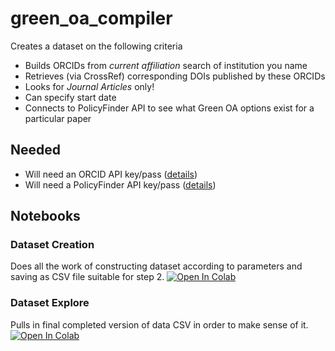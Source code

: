 # green_oa_compiler

Creates a dataset on the following criteria
- Builds ORCIDs from _current affiliation_ search of institution you name
- Retrieves (via CrossRef) corresponding DOIs published by these ORCIDs
- Looks for _Journal Articles_ only!
- Can specify start date
- Connects to PolicyFinder API to see what Green OA options exist for a particular paper

## Needed
- Will need an ORCID API key/pass ([details](https://info.orcid.org/documentation/api-tutorials/api-tutorial-read-data-on-a-record/))
- Will need a PolicyFinder API key/pass ([details](https://openpolicyfinder.jisc.ac.uk/help/developers/use-our-api))

## Notebooks

### Dataset Creation
Does all the work of constructing dataset according to parameters and saving as CSV file suitable for step 2. [![Open In Colab](https://colab.research.google.com/assets/colab-badge.svg)](https://colab.research.google.com/github/elibtronic/green_oa_compiler/blob/main/Green_OA_Dataset_Builder_Complete.ipynb)

### Dataset Explore
Pulls in final completed version of data CSV in order to make sense of it. [![Open In Colab](https://colab.research.google.com/assets/colab-badge.svg)](https://colab.research.google.com/github/elibtronic/green_oa_compiler/blob/main/Green_OA_Analysis.ipynb)
